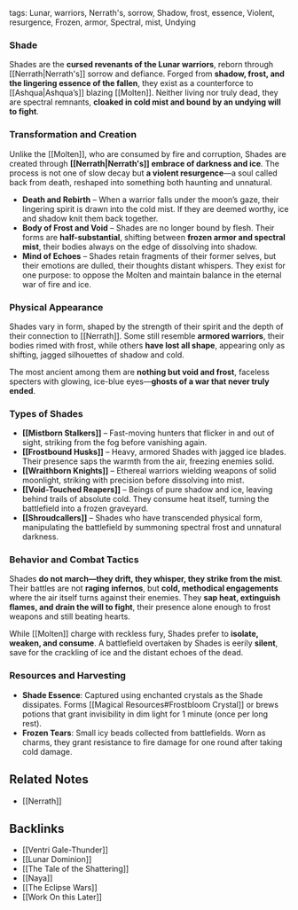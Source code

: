 tags: Lunar, warriors, Nerrath's, sorrow, Shadow, frost, essence, Violent, resurgence, Frozen, armor, Spectral, mist, Undying

### **Shade**

Shades are the **cursed revenants of the Lunar warriors**, reborn through [[Nerrath|Nerrath's]] sorrow and defiance. Forged from **shadow, frost, and the lingering essence of the fallen**, they exist as a counterforce to [[Ashqua|Ashqua’s]] blazing [[Molten]]. Neither living nor truly dead, they are spectral remnants, **cloaked in cold mist and bound by an undying will to fight**.

### **Transformation and Creation**

Unlike the [[Molten]], who are consumed by fire and corruption, Shades are created through **[[Nerrath|Nerrath's]] embrace of darkness and ice**. The process is not one of slow decay but **a violent resurgence**—a soul called back from death, reshaped into something both haunting and unnatural.

- **Death and Rebirth** – When a warrior falls under the moon’s gaze, their lingering spirit is drawn into the cold mist. If they are deemed worthy, ice and shadow knit them back together.
- **Body of Frost and Void** – Shades are no longer bound by flesh. Their forms are **half-substantial**, shifting between **frozen armor and spectral mist**, their bodies always on the edge of dissolving into shadow.
- **Mind of Echoes** – Shades retain fragments of their former selves, but their emotions are dulled, their thoughts distant whispers. They exist for one purpose: to oppose the Molten and maintain balance in the eternal war of fire and ice.

### **Physical Appearance**

Shades vary in form, shaped by the strength of their spirit and the depth of their connection to [[Nerrath]]. Some still resemble **armored warriors**, their bodies rimed with frost, while others **have lost all shape**, appearing only as shifting, jagged silhouettes of shadow and cold.

The most ancient among them are **nothing but void and frost**, faceless specters with glowing, ice-blue eyes—**ghosts of a war that never truly ended**.

### **Types of Shades**

- **[[Mistborn Stalkers]]** – Fast-moving hunters that flicker in and out of sight, striking from the fog before vanishing again.
- **[[Frostbound Husks]]** – Heavy, armored Shades with jagged ice blades. Their presence saps the warmth from the air, freezing enemies solid.
- **[[Wraithborn Knights]]** – Ethereal warriors wielding weapons of solid moonlight, striking with precision before dissolving into mist.
- **[[Void-Touched Reapers]]** – Beings of pure shadow and ice, leaving behind trails of absolute cold. They consume heat itself, turning the battlefield into a frozen graveyard.
- **[[Shroudcallers]]** – Shades who have transcended physical form, manipulating the battlefield by summoning spectral frost and unnatural darkness.

### **Behavior and Combat Tactics**

Shades **do not march—they drift, they whisper, they strike from the mist**. Their battles are not **raging infernos**, but **cold, methodical engagements** where the air itself turns against their enemies. They **sap heat, extinguish flames, and drain the will to fight**, their presence alone enough to frost weapons and still beating hearts.

While [[Molten]] charge with reckless fury, Shades prefer to **isolate, weaken, and consume**. A battlefield overtaken by Shades is eerily **silent**, save for the crackling of ice and the distant echoes of the dead.
### Resources and Harvesting

- **Shade Essence**: Captured using enchanted crystals as the Shade dissipates. Forms [[Magical Resources#Frostbloom Crystal]] or brews potions that grant invisibility in dim light for 1 minute (once per long rest).
- **Frozen Tears**: Small icy beads collected from battlefields. Worn as charms, they grant resistance to fire damage for one round after taking cold damage.


## Related Notes
- [[Nerrath]]

## Backlinks
- [[Ventri Gale-Thunder]]
- [[Lunar Dominion]]
- [[The Tale of the Shattering]]
- [[Naya]]
- [[The Eclipse Wars]]
- [[Work On this Later]]